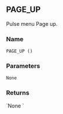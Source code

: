 ## PAGE\_UP

Pulse menu Page up.


### Name

`PAGE_UP ()`


### Parameters

`None`


### Returns

\`None
\`